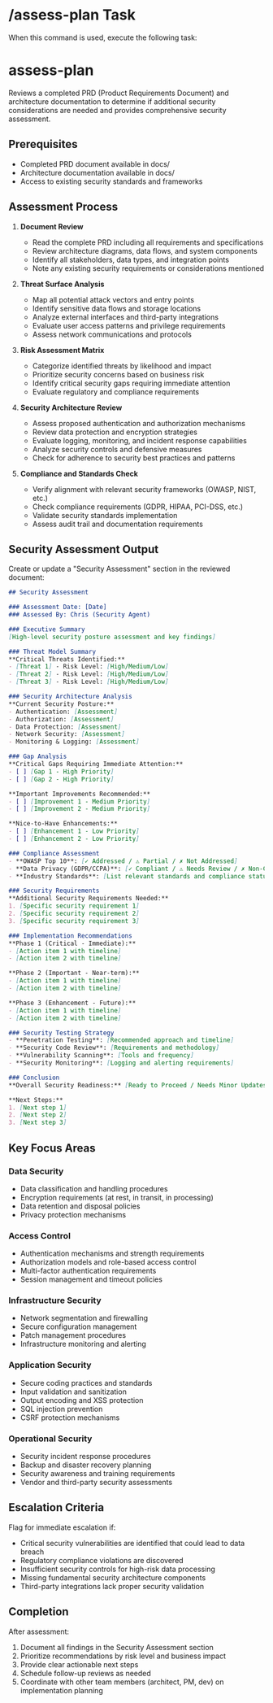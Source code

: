 # /assess-plan Task

When this command is used, execute the following task:

# assess-plan

Reviews a completed PRD (Product Requirements Document) and architecture documentation to determine if additional security considerations are needed and provides comprehensive security assessment.

## Prerequisites

- Completed PRD document available in docs/
- Architecture documentation available in docs/ 
- Access to existing security standards and frameworks

## Assessment Process

1. **Document Review**
   - Read the complete PRD including all requirements and specifications
   - Review architecture diagrams, data flows, and system components
   - Identify all stakeholders, data types, and integration points
   - Note any existing security requirements or considerations mentioned

2. **Threat Surface Analysis**
   - Map all potential attack vectors and entry points
   - Identify sensitive data flows and storage locations
   - Analyze external interfaces and third-party integrations
   - Evaluate user access patterns and privilege requirements
   - Assess network communications and protocols

3. **Risk Assessment Matrix**
   - Categorize identified threats by likelihood and impact
   - Prioritize security concerns based on business risk
   - Identify critical security gaps requiring immediate attention
   - Evaluate regulatory and compliance requirements

4. **Security Architecture Review**
   - Assess proposed authentication and authorization mechanisms
   - Review data protection and encryption strategies
   - Evaluate logging, monitoring, and incident response capabilities
   - Analyze security controls and defensive measures
   - Check for adherence to security best practices and patterns

5. **Compliance and Standards Check**
   - Verify alignment with relevant security frameworks (OWASP, NIST, etc.)
   - Check compliance requirements (GDPR, HIPAA, PCI-DSS, etc.)
   - Validate security standards implementation
   - Assess audit trail and documentation requirements

## Security Assessment Output

Create or update a "Security Assessment" section in the reviewed document:

```markdown
## Security Assessment

### Assessment Date: [Date]
### Assessed By: Chris (Security Agent)

### Executive Summary
[High-level security posture assessment and key findings]

### Threat Model Summary
**Critical Threats Identified:**
- [Threat 1] - Risk Level: [High/Medium/Low]
- [Threat 2] - Risk Level: [High/Medium/Low]
- [Threat 3] - Risk Level: [High/Medium/Low]

### Security Architecture Analysis
**Current Security Posture:**
- Authentication: [Assessment]
- Authorization: [Assessment]
- Data Protection: [Assessment]
- Network Security: [Assessment]
- Monitoring & Logging: [Assessment]

### Gap Analysis
**Critical Gaps Requiring Immediate Attention:**
- [ ] [Gap 1 - High Priority]
- [ ] [Gap 2 - High Priority]

**Important Improvements Recommended:**
- [ ] [Improvement 1 - Medium Priority]
- [ ] [Improvement 2 - Medium Priority]

**Nice-to-Have Enhancements:**
- [ ] [Enhancement 1 - Low Priority]
- [ ] [Enhancement 2 - Low Priority]

### Compliance Assessment
- **OWASP Top 10**: [✓ Addressed / ⚠ Partial / ✗ Not Addressed]
- **Data Privacy (GDPR/CCPA)**: [✓ Compliant / ⚠ Needs Review / ✗ Non-Compliant]
- **Industry Standards**: [List relevant standards and compliance status]

### Security Requirements
**Additional Security Requirements Needed:**
1. [Specific security requirement 1]
2. [Specific security requirement 2]
3. [Specific security requirement 3]

### Implementation Recommendations
**Phase 1 (Critical - Immediate):**
- [Action item 1 with timeline]
- [Action item 2 with timeline]

**Phase 2 (Important - Near-term):**
- [Action item 1 with timeline]
- [Action item 2 with timeline]

**Phase 3 (Enhancement - Future):**
- [Action item 1 with timeline]
- [Action item 2 with timeline]

### Security Testing Strategy
- **Penetration Testing**: [Recommended approach and timeline]
- **Security Code Review**: [Requirements and methodology]
- **Vulnerability Scanning**: [Tools and frequency]
- **Security Monitoring**: [Logging and alerting requirements]

### Conclusion
**Overall Security Readiness:** [Ready to Proceed / Needs Minor Updates / Requires Major Security Work]

**Next Steps:**
1. [Next step 1]
2. [Next step 2]
3. [Next step 3]
```

## Key Focus Areas

### Data Security
- Data classification and handling procedures
- Encryption requirements (at rest, in transit, in processing)
- Data retention and disposal policies
- Privacy protection mechanisms

### Access Control
- Authentication mechanisms and strength requirements
- Authorization models and role-based access control
- Multi-factor authentication requirements
- Session management and timeout policies

### Infrastructure Security
- Network segmentation and firewalling
- Secure configuration management
- Patch management procedures
- Infrastructure monitoring and alerting

### Application Security
- Secure coding practices and standards
- Input validation and sanitization
- Output encoding and XSS protection
- SQL injection prevention
- CSRF protection mechanisms

### Operational Security
- Security incident response procedures
- Backup and disaster recovery planning
- Security awareness and training requirements
- Vendor and third-party security assessments

## Escalation Criteria

Flag for immediate escalation if:
- Critical security vulnerabilities are identified that could lead to data breach
- Regulatory compliance violations are discovered
- Insufficient security controls for high-risk data processing
- Missing fundamental security architecture components
- Third-party integrations lack proper security validation

## Completion

After assessment:
1. Document all findings in the Security Assessment section
2. Prioritize recommendations by risk level and business impact  
3. Provide clear actionable next steps
4. Schedule follow-up reviews as needed
5. Coordinate with other team members (architect, PM, dev) on implementation planning